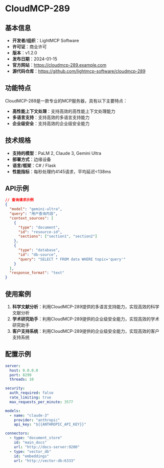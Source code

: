 # CloudMCP-289

## 基本信息

- **开发者/组织**：LightMCP Software
- **许可证**：商业许可
- **版本**：v1.2.0
- **发布日期**：2024-01-15
- **官方网站**：https://cloudmcp-289.example.com
- **源代码仓库**：https://github.com/lightmcp-software/cloudmcp-289

## 功能特点

CloudMCP-289是一款专业的MCP服务器，具有以下主要特点：

- **高性能上下文处理**：支持高效的高性能上下文处理能力
- **多语言支持**：支持高效的多语言支持能力
- **企业级安全**：支持高效的企业级安全能力


## 技术规格

- **支持的模型**：PaLM 2, Claude 3, Gemini Ultra
- **部署方式**：边缘设备
- **语言/框架**：C# / Flask
- **性能指标**：每秒处理约4145请求，平均延迟<138ms

## API示例

```json
// 查询请求示例
{
  "model": "gemini-ultra",
  "query": "用户查询内容",
  "context_sources": [
    {
      "type": "document",
      "id": "resource-id",
      "sections": ["section1", "section2"]
    },
    {
      "type": "database",
      "id": "db-source",
      "query": "SELECT * FROM data WHERE topic='query'"
    }
  ],
  "response_format": "text"
}
```

## 使用案例

1. **科学文献分析**：利用CloudMCP-289提供的多语言支持能力，实现高效的科学文献分析
2. **学术研究助手**：利用CloudMCP-289提供的企业级安全能力，实现高效的学术研究助手
3. **客户支持系统**：利用CloudMCP-289提供的企业级安全能力，实现高效的客户支持系统


## 配置示例

```yaml
server:
  host: 0.0.0.0
  port: 8299
  threads: 10

security:
  auth_required: false
  rate_limiting: true
  max_requests_per_minute: 3577

models:
  - name: "claude-3"
    provider: "anthropic"
    api_key: "${{ANTHROPIC_API_KEY}}"

connectors:
  - type: "document_store"
    id: "main_docs"
    url: "http://docs-server:9200"
  - type: "vector_db"
    id: "embeddings"
    url: "http://vector-db:6333"
```